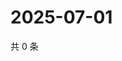 # 2025-07-01

共 0 条

<!-- BEGIN ZHIHUQUESTIONS -->
<!-- 最后更新时间 Tue Jul 01 2025 19:10:46 GMT+0800 (China Standard Time) -->

<!-- END ZHIHUQUESTIONS -->
